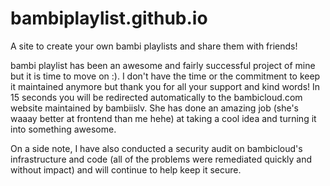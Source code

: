 # bambiplaylist.github.io
A site to create your own bambi playlists and share them with friends!

bambi playlist has been an awesome and fairly successful project of mine but it is time to move on :). I don't have the time or the commitment to keep it maintained anymore but thank you for all your support and kind words! In 15 seconds you will be redirected automatically to the bambicloud.com website maintained by bambiislv. She has done an amazing job (she's waaay better at frontend than me hehe) at taking a cool idea and turning it into something awesome.

On a side note, I have also conducted a security audit on bambicloud's infrastructure and code (all of the problems were remediated quickly and without impact) and will continue to help keep it secure.
